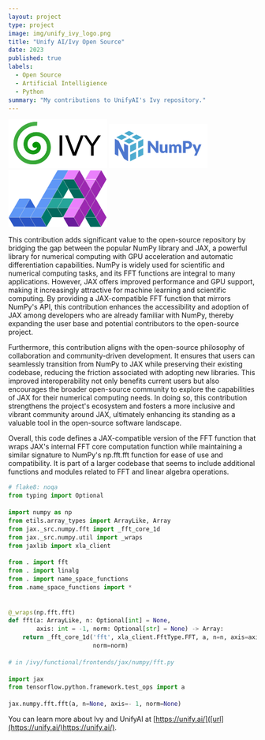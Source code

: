 ```yaml
---
layout: project
type: project
image: img/unify_ivy_logo.png
title: "Unify AI/Ivy Open Source"
date: 2023
published: true
labels:
  - Open Source  
  - Artificial Intelligience
  - Python
summary: "My contributions to UnifyAI's Ivy repository."
---
```


<div class="text-center p-4">
  <img width="200px" src="../img/unifyai_logo_full.png" class="img-thumbnail" >
  <img width="200px" src="../img/numpy-logo.png" class="img-thumbnail" >
  <img width="200px" src="../img/jax_logo.png" class="img-thumbnail" >
</div>

This contribution adds significant value to the open-source repository by bridging the gap between the popular NumPy library and JAX, a powerful library for numerical computing with GPU acceleration and automatic differentiation capabilities. NumPy is widely used for scientific and numerical computing tasks, and its FFT functions are integral to many applications. However, JAX offers improved performance and GPU support, making it increasingly attractive for machine learning and scientific computing. By providing a JAX-compatible FFT function that mirrors NumPy's API, this contribution enhances the accessibility and adoption of JAX among developers who are already familiar with NumPy, thereby expanding the user base and potential contributors to the open-source project.

Furthermore, this contribution aligns with the open-source philosophy of collaboration and community-driven development. It ensures that users can seamlessly transition from NumPy to JAX while preserving their existing codebase, reducing the friction associated with adopting new libraries. This improved interoperability not only benefits current users but also encourages the broader open-source community to explore the capabilities of JAX for their numerical computing needs. In doing so, this contribution strengthens the project's ecosystem and fosters a more inclusive and vibrant community around JAX, ultimately enhancing its standing as a valuable tool in the open-source software landscape.

Overall, this code defines a JAX-compatible version of the FFT function that wraps JAX's internal FFT core computation function while maintaining a similar signature to NumPy's np.fft.fft function for ease of use and compatibility. It is part of a larger codebase that seems to include additional functions and modules related to FFT and linear algebra operations.

```python
# flake8: noqa
from typing import Optional

import numpy as np
from etils.array_types import ArrayLike, Array
from jax._src.numpy.fft import _fft_core_1d
from jax._src.numpy.util import _wraps
from jaxlib import xla_client

from . import fft
from . import linalg
from . import name_space_functions
from .name_space_functions import *


@_wraps(np.fft.fft)
def fft(a: ArrayLike, n: Optional[int] = None,
        axis: int = -1, norm: Optional[str] = None) -> Array:
    return _fft_core_1d('fft', xla_client.FftType.FFT, a, n=n, axis=axis,
                        norm=norm)

# in /ivy/functional/frontends/jax/numpy/fft.py

import jax
from tensorflow.python.framework.test_ops import a

jax.numpy.fft.fft(a, n=None, axis=- 1, norm=None)
```

You can learn more about Ivy and UnifyAI at [https://unify.ai/]([url](https://unify.ai/)https://unify.ai/).
